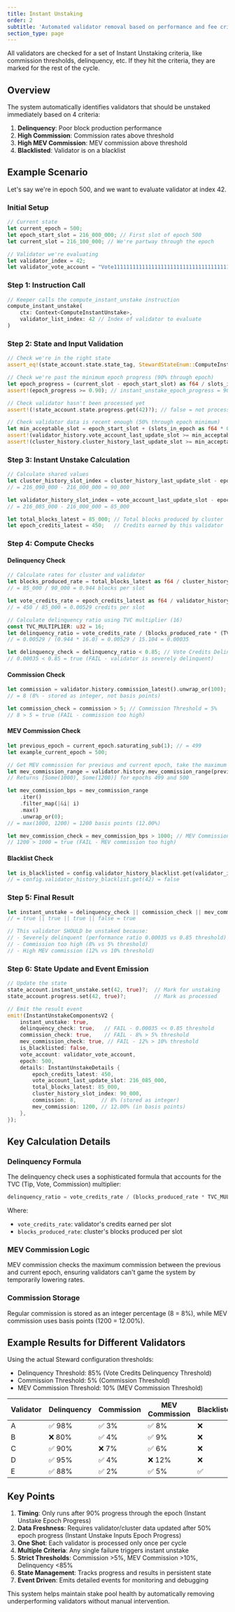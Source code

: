 ```yaml
---
title: Instant Unstaking
order: 2
subtitle: 'Automated validator removal based on performance and fee criteria'
section_type: page
---
```


All validators are checked for a set of Instant Unstaking criteria, like commission thresholds, delinquency, etc. If they hit the criteria, they are marked for the rest of the cycle.

## Overview

The system automatically identifies validators that should be unstaked immediately based on 4 criteria:

1. **Delinquency**: Poor block production performance
2. **High Commission**: Commission rates above threshold
3. **High MEV Commission**: MEV commission above threshold
4. **Blacklisted**: Validator is on a blacklist

## Example Scenario

Let's say we're in epoch 500, and we want to evaluate validator at index 42.

### Initial Setup

```rust
// Current state
let current_epoch = 500;
let epoch_start_slot = 216_000_000; // First slot of epoch 500
let current_slot = 216_100_000; // We're partway through the epoch

// Validator we're evaluating
let validator_index = 42;
let validator_vote_account = "Vote111111111111111111111111111111111111111";
```

### Step 1: Instruction Call

```rust
// Keeper calls the compute_instant_unstake instruction
compute_instant_unstake(
    ctx: Context<ComputeInstantUnstake>,
    validator_list_index: 42 // Index of validator to evaluate
)
```

### Step 2: State and Input Validation

```rust
// Check we're in the right state
assert_eq!(state_account.state.state_tag, StewardStateEnum::ComputeInstantUnstake);

// Check we're past the minimum epoch progress (90% through epoch)
let epoch_progress = (current_slot - epoch_start_slot) as f64 / slots_in_epoch as f64;
assert!(epoch_progress >= 0.90); // instant_unstake_epoch_progress = 90%

// Check validator hasn't been processed yet
assert!(!state_account.state.progress.get(42)?); // false = not processed

// Check validator data is recent enough (50% through epoch minimum)
let min_acceptable_slot = epoch_start_slot + (slots_in_epoch as f64 * 0.50).round() as u64;
assert!(validator_history.vote_account_last_update_slot >= min_acceptable_slot);
assert!(cluster_history.cluster_history_last_update_slot >= min_acceptable_slot);
```

### Step 3: Instant Unstake Calculation

```rust
// Calculate shared values
let cluster_history_slot_index = cluster_history_last_update_slot - epoch_start_slot;
// = 216_090_000 - 216_000_000 = 90_000

let validator_history_slot_index = vote_account_last_update_slot - epoch_start_slot;
// = 216_085_000 - 216_000_000 = 85_000

let total_blocks_latest = 85_000; // Total blocks produced by cluster
let epoch_credits_latest = 450;   // Credits earned by this validator
```

### Step 4: Compute Checks

#### Delinquency Check

```rust
// Calculate rates for cluster and validator
let blocks_produced_rate = total_blocks_latest as f64 / cluster_history_slot_index as f64;
// = 85_000 / 90_000 = 0.944 blocks per slot

let vote_credits_rate = epoch_credits_latest as f64 / validator_history_slot_index as f64;
// = 450 / 85_000 = 0.00529 credits per slot

// Calculate delinquency ratio using TVC multiplier (16)
const TVC_MULTIPLIER: u32 = 16;
let delinquency_ratio = vote_credits_rate / (blocks_produced_rate * (TVC_MULTIPLIER as f64));
// = 0.00529 / (0.944 * 16.0) = 0.00529 / 15.104 = 0.00035

let delinquency_check = delinquency_ratio < 0.85; // Vote Credits Delinquency Threshold = 85%
// 0.00035 < 0.85 = true (FAIL - validator is severely delinquent)
```

#### Commission Check

```rust
let commission = validator.history.commission_latest().unwrap_or(100); // COMMISSION_MAX = 100%
// = 8 (8% - stored as integer, not basis points)

let commission_check = commission > 5; // Commission Threshold = 5%
// 8 > 5 = true (FAIL - commission too high)
```

#### MEV Commission Check

```rust
let previous_epoch = current_epoch.saturating_sub(1); // = 499
let example_current_epoch = 500;

// Get MEV commission for previous and current epoch, take the maximum
let mev_commission_range = validator.history.mev_commission_range(previous_epoch, example_current_epoch);
// Returns [Some(1000), Some(1200)] for epochs 499 and 500

let mev_commission_bps = mev_commission_range
    .iter()
    .filter_map(|&i| i)
    .max()
    .unwrap_or(0);
// = max(1000, 1200) = 1200 basis points (12.00%)

let mev_commission_check = mev_commission_bps > 1000; // MEV Commission Threshold = 10%
// 1200 > 1000 = true (FAIL - MEV commission too high)
```

#### Blacklist Check

```rust
let is_blacklisted = config.validator_history_blacklist.get(validator_index)?;
// = config.validator_history_blacklist.get(42) = false
```

### Step 5: Final Result

```rust
let instant_unstake = delinquency_check || commission_check || mev_commission_check || is_blacklisted;
// = true || true || true || false = true

// This validator SHOULD be unstaked because:
// - Severely delinquent (performance ratio 0.00035 vs 0.85 threshold)
// - Commission too high (8% vs 5% threshold)  
// - High MEV commission (12% vs 10% threshold)
```

### Step 6: State Update and Event Emission

```rust
// Update the state
state_account.instant_unstake.set(42, true)?;  // Mark for unstaking
state_account.progress.set(42, true)?;         // Mark as processed

// Emit the result event
emit!(InstantUnstakeComponentsV2 {
    instant_unstake: true,
    delinquency_check: true,   // FAIL - 0.00035 << 0.85 threshold
    commission_check: true,    // FAIL - 8% > 5% threshold
    mev_commission_check: true, // FAIL - 12% > 10% threshold
    is_blacklisted: false,
    vote_account: validator_vote_account,
    epoch: 500,
    details: InstantUnstakeDetails {
        epoch_credits_latest: 450,
        vote_account_last_update_slot: 216_085_000,
        total_blocks_latest: 85_000,
        cluster_history_slot_index: 90_000,
        commission: 8,        // 8% (stored as integer)
        mev_commission: 1200, // 12.00% (in basis points)
    },
});
```

## Key Calculation Details

### Delinquency Formula

The delinquency check uses a sophisticated formula that accounts for the TVC (Tip, Vote, Commission) multiplier:


```rust
delinquency_ratio = vote_credits_rate / (blocks_produced_rate * TVC_MULTIPLIER)
```

Where:

- `vote_credits_rate`: validator's credits earned per slot
- `blocks_produced_rate`: cluster's blocks produced per slot

### MEV Commission Logic

MEV commission checks the maximum commission between the previous and current epoch, ensuring validators can't game the system by temporarily lowering rates.

### Commission Storage

Regular commission is stored as an integer percentage (8 = 8%), while MEV commission uses basis points (1200 = 12.00%).

## Example Results for Different Validators

Using the actual Steward configuration thresholds:

- Delinquency Threshold: 85% (Vote Credits Delinquency Threshold)
- Commission Threshold: 5% (Commission Threshold)
- MEV Commission Threshold: 10% (MEV Commission Threshold)


| Validator | Delinquency | Commission | MEV Commission | Blacklisted | Result |
|-----------|-------------|------------|----------------|-------------|---------|
| A         | ✅ 98%      | ✅ 3%      | ✅ 8%          | ❌          | Keep    |
| B         | ❌ 80%      | ✅ 4%      | ✅ 9%          | ❌          | Unstake |
| C         | ✅ 90%      | ❌ 7%      | ✅ 6%          | ❌          | Unstake |
| D         | ✅ 95%      | ✅ 4%      | ❌ 12%         | ❌          | Unstake |
| E         | ✅ 88%      | ✅ 2%      | ✅ 5%          | ✅          | Unstake |

## Key Points

1. **Timing**: Only runs after 90% progress through the epoch (Instant Unstake Epoch Progress)
2. **Data Freshness**: Requires validator/cluster data updated after 50% epoch progress (Instant Unstake Inputs Epoch Progress)
3. **One Shot**: Each validator is processed only once per cycle
4. **Multiple Criteria**: Any single failure triggers instant unstake
5. **Strict Thresholds**: Commission >5%, MEV Commission >10%, Delinquency <85%
6. **State Management**: Tracks progress and results in persistent state
7. **Event Driven**: Emits detailed events for monitoring and debugging

This system helps maintain stake pool health by automatically removing underperforming validators without manual intervention.

